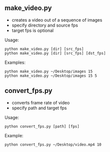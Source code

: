 ## make_video.py

- creates a video out of a sequence of images
- specify directory and source fps
- target fps is optional

Usage:

```
python make_video.py [dir] [src_fps]
python make_video.py [dir] [src_fps] [dst_fps]
```

Examples:
```
python make_video.py ~/Desktop/images 15
python make_video.py ~/Desktop/images 15 5
```

## convert_fps.py

- converts frame rate of video
- specify path and target fps

Usage:

```
python convert_fps.py [path] [fps]
```

Example:
```
python convert_fps.py ~/Desktop/video.mp4 10
```